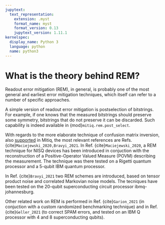```yaml
---
jupytext:
  text_representation:
    extension: .myst
    format_name: myst
    format_version: 0.13
    jupytext_version: 1.11.1
kernelspec:
  display_name: Python 3
  language: python
  name: python3
---
```


# What is the theory behind REM?

Readout error mitigation (REM), in general, is probably one of the most general
 and earliest error mitigation techniques, which itself can refer to a number
 of specific approaches.

A simple version of readout error mitigation is postselection of bitstrings. For
example, if one knows that the measured bitstrings should preserve some
symmetry, bitstrings that do not preserve it can be discarded. Such capability 
is indeed available in {mod}`mitiq.rem.post_select`.

With regards to the more elaborate technique of confusion matrix inversion,
also [supported](rem-1-intro) in Mitiq, the most relevant references are Refs. {cite}`Maciejewski_2020,Bravyi_2021`.
In Ref. {cite}`Maciejewski_2020`, a REM technique for NISQ devices has been
introduced in conjuction with the reconstruction of a Positive-Operator Valued
Measure (POVM) describing the measurement. The technique was there tested on a
Rigetti quantum processor and a 5-qubit IBM quantum processor.

In Ref. {cite}`Bravyi_2021` two REM schemes are introduced, based on tensor
product noise and correlated Markovian noise models. The tecniques have been
tested on the 20-qubit superconducting circuit processor ibmq-johannesburg.


Other related work on REM is performed in Ref. {cite}`Garion_2021` (in
conjuction with a custom randomized benchmarking technique) and in
Ref. {cite}`Geller_2021` (to correct SPAM errors, and tested on an IBM Q
processor with 4 and 8 superconducting qubits).